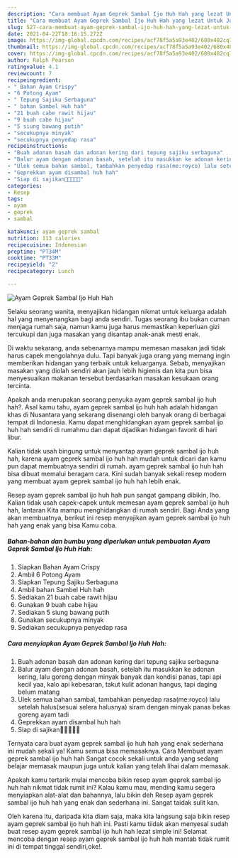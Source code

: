 ```yaml
---
description: "Cara membuat Ayam Geprek Sambal Ijo Huh Hah yang lezat Untuk Jualan"
title: "Cara membuat Ayam Geprek Sambal Ijo Huh Hah yang lezat Untuk Jualan"
slug: 527-cara-membuat-ayam-geprek-sambal-ijo-huh-hah-yang-lezat-untuk-jualan
date: 2021-04-22T18:16:15.272Z
image: https://img-global.cpcdn.com/recipes/acf78f5a5a93e402/680x482cq70/ayam-geprek-sambal-ijo-huh-hah-foto-resep-utama.jpg
thumbnail: https://img-global.cpcdn.com/recipes/acf78f5a5a93e402/680x482cq70/ayam-geprek-sambal-ijo-huh-hah-foto-resep-utama.jpg
cover: https://img-global.cpcdn.com/recipes/acf78f5a5a93e402/680x482cq70/ayam-geprek-sambal-ijo-huh-hah-foto-resep-utama.jpg
author: Ralph Pearson
ratingvalue: 4.1
reviewcount: 7
recipeingredient:
- " Bahan Ayam Crispy"
- "6 Potong Ayam"
- " Tepung Sajiku Serbaguna"
- " bahan Sambel Huh hah"
- "21 buah cabe rawit hijau"
- "9 buah cabe hijau"
- "5 siung bawang putih"
- "secukupnya minyak"
- "secukupnya penyedap rasa"
recipeinstructions:
- "Buah adonan basah dan adonan kering dari tepung sajiku serbaguna"
- "Balur ayam dengan adonan basah, setelah itu masukkan ke adonan kering, lalu goreng dengan minyak banyak dan kondisi panas, tapi api kecil yaa, kalo api kebesaran, takut kulit adonan hangus, tapi daging belum matang"
- "Ulek semua bahan sambal, tambahkan penyedap rasa(me:royco) lalu setelah halus(sesuai selera halusnya) siram dengan minyak panas bekas goreng ayam tadi"
- "Geprekkan ayam disambal huh hah"
- "Siap di sajikan🤤😁😁😁😁"
categories:
- Resep
tags:
- ayam
- geprek
- sambal

katakunci: ayam geprek sambal 
nutrition: 113 calories
recipecuisine: Indonesian
preptime: "PT34M"
cooktime: "PT33M"
recipeyield: "2"
recipecategory: Lunch

---
```



![Ayam Geprek Sambal Ijo Huh Hah](https://img-global.cpcdn.com/recipes/acf78f5a5a93e402/680x482cq70/ayam-geprek-sambal-ijo-huh-hah-foto-resep-utama.jpg)

Selaku seorang wanita, menyajikan hidangan nikmat untuk keluarga adalah hal yang menyenangkan bagi anda sendiri. Tugas seorang ibu bukan cuman menjaga rumah saja, namun kamu juga harus memastikan keperluan gizi tercukupi dan juga masakan yang disantap anak-anak mesti enak.

Di waktu  sekarang, anda sebenarnya mampu memesan masakan jadi tidak harus capek mengolahnya dulu. Tapi banyak juga orang yang memang ingin memberikan hidangan yang terbaik untuk keluarganya. Sebab, menyajikan masakan yang diolah sendiri akan jauh lebih higienis dan kita pun bisa menyesuaikan makanan tersebut berdasarkan masakan kesukaan orang tercinta. 



Apakah anda merupakan seorang penyuka ayam geprek sambal ijo huh hah?. Asal kamu tahu, ayam geprek sambal ijo huh hah adalah hidangan khas di Nusantara yang sekarang disenangi oleh banyak orang di berbagai tempat di Indonesia. Kamu dapat menghidangkan ayam geprek sambal ijo huh hah sendiri di rumahmu dan dapat dijadikan hidangan favorit di hari libur.

Kalian tidak usah bingung untuk menyantap ayam geprek sambal ijo huh hah, karena ayam geprek sambal ijo huh hah mudah untuk dicari dan kamu pun dapat membuatnya sendiri di rumah. ayam geprek sambal ijo huh hah bisa dibuat memalui beragam cara. Kini sudah banyak sekali resep modern yang membuat ayam geprek sambal ijo huh hah lebih enak.

Resep ayam geprek sambal ijo huh hah pun sangat gampang dibikin, lho. Kalian tidak usah capek-capek untuk memesan ayam geprek sambal ijo huh hah, lantaran Kita mampu menghidangkan di rumah sendiri. Bagi Anda yang akan membuatnya, berikut ini resep menyajikan ayam geprek sambal ijo huh hah yang enak yang bisa Kamu coba.

<!--inarticleads1-->

##### Bahan-bahan dan bumbu yang diperlukan untuk pembuatan Ayam Geprek Sambal Ijo Huh Hah:

1. Siapkan  Bahan Ayam Crispy
1. Ambil 6 Potong Ayam
1. Siapkan  Tepung Sajiku Serbaguna
1. Ambil  bahan Sambel Huh hah
1. Sediakan 21 buah cabe rawit hijau
1. Gunakan 9 buah cabe hijau
1. Sediakan 5 siung bawang putih
1. Gunakan secukupnya minyak
1. Sediakan secukupnya penyedap rasa




<!--inarticleads2-->

##### Cara menyiapkan Ayam Geprek Sambal Ijo Huh Hah:

1. Buah adonan basah dan adonan kering dari tepung sajiku serbaguna
1. Balur ayam dengan adonan basah, setelah itu masukkan ke adonan kering, lalu goreng dengan minyak banyak dan kondisi panas, tapi api kecil yaa, kalo api kebesaran, takut kulit adonan hangus, tapi daging belum matang
1. Ulek semua bahan sambal, tambahkan penyedap rasa(me:royco) lalu setelah halus(sesuai selera halusnya) siram dengan minyak panas bekas goreng ayam tadi
1. Geprekkan ayam disambal huh hah
1. Siap di sajikan🤤😁😁😁😁




Ternyata cara buat ayam geprek sambal ijo huh hah yang enak sederhana ini mudah sekali ya! Kamu semua bisa memasaknya. Cara Membuat ayam geprek sambal ijo huh hah Sangat cocok sekali untuk anda yang sedang belajar memasak maupun juga untuk kalian yang telah lihai dalam memasak.

Apakah kamu tertarik mulai mencoba bikin resep ayam geprek sambal ijo huh hah nikmat tidak rumit ini? Kalau kamu mau, mending kamu segera menyiapkan alat-alat dan bahannya, lalu bikin deh Resep ayam geprek sambal ijo huh hah yang enak dan sederhana ini. Sangat taidak sulit kan. 

Oleh karena itu, daripada kita diam saja, maka kita langsung saja bikin resep ayam geprek sambal ijo huh hah ini. Pasti kamu tiidak akan menyesal sudah buat resep ayam geprek sambal ijo huh hah lezat simple ini! Selamat mencoba dengan resep ayam geprek sambal ijo huh hah mantab tidak rumit ini di tempat tinggal sendiri,oke!.

